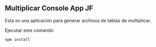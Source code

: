 ## Multiplicar Console App JF

Esta es una aplicación para generar archivos de tablas de multiplicar.

Ejecutar este comando

```
npm install
```